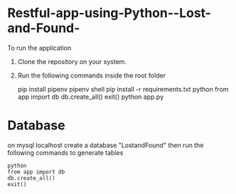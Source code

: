 # Restful-app-using-Python--Lost-and-Found-
 
 To run the application
 
 1. Clone the repository on your system.
 2. Run the following commands inside the root folder
    
    pip install pipenv
    pipenv shell
    pip install -r requirements.txt
    python
    from app import db
    db.create_all()
    exit()
    python app.py

# Database
on mysql localhost create a database "LostandFound"
then run the following commands to generate tables

    python
    from app import db
    db.create_all()
    exit()


